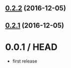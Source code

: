 <a name="0.2.2"></a>
## [0.2.2](https://github.com/cheminfo-js/nmr-predictor/compare/v0.2.1...v0.2.2) (2016-12-05)



<a name="0.2.1"></a>
## [0.2.1](https://github.com/cheminfo-js/nmr-predictor/compare/v0.1.0...v0.2.1) (2016-12-05)



0.0.1 / HEAD
============

* first release
